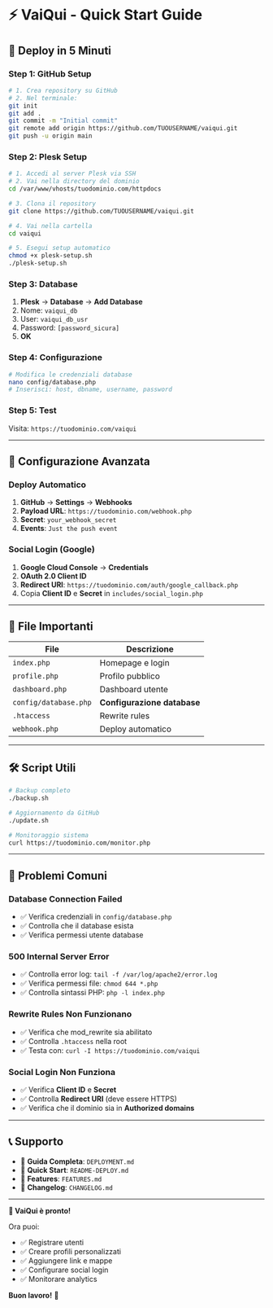 # ⚡ VaiQui - Quick Start Guide

## 🚀 Deploy in 5 Minuti

### **Step 1: GitHub Setup**
```bash
# 1. Crea repository su GitHub
# 2. Nel terminale:
git init
git add .
git commit -m "Initial commit"
git remote add origin https://github.com/TUOUSERNAME/vaiqui.git
git push -u origin main
```

### **Step 2: Plesk Setup**
```bash
# 1. Accedi al server Plesk via SSH
# 2. Vai nella directory del dominio
cd /var/www/vhosts/tuodominio.com/httpdocs

# 3. Clona il repository
git clone https://github.com/TUOUSERNAME/vaiqui.git

# 4. Vai nella cartella
cd vaiqui

# 5. Esegui setup automatico
chmod +x plesk-setup.sh
./plesk-setup.sh
```

### **Step 3: Database**
1. **Plesk** → **Database** → **Add Database**
2. Nome: `vaiqui_db`
3. User: `vaiqui_db_usr` 
4. Password: `[password_sicura]`
5. **OK**

### **Step 4: Configurazione**
```bash
# Modifica le credenziali database
nano config/database.php
# Inserisci: host, dbname, username, password
```

### **Step 5: Test**
Visita: `https://tuodominio.com/vaiqui`

---

## 🔧 Configurazione Avanzata

### **Deploy Automatico**
1. **GitHub** → **Settings** → **Webhooks**
2. **Payload URL**: `https://tuodominio.com/webhook.php`
3. **Secret**: `your_webhook_secret`
4. **Events**: `Just the push event`

### **Social Login (Google)**
1. **Google Cloud Console** → **Credentials**
2. **OAuth 2.0 Client ID**
3. **Redirect URI**: `https://tuodominio.com/auth/google_callback.php`
4. Copia **Client ID** e **Secret** in `includes/social_login.php`

---

## 📁 File Importanti

| File | Descrizione |
|------|-------------|
| `index.php` | Homepage e login |
| `profile.php` | Profilo pubblico |
| `dashboard.php` | Dashboard utente |
| `config/database.php` | **Configurazione database** |
| `.htaccess` | Rewrite rules |
| `webhook.php` | Deploy automatico |

---

## 🛠️ Script Utili

```bash
# Backup completo
./backup.sh

# Aggiornamento da GitHub  
./update.sh

# Monitoraggio sistema
curl https://tuodominio.com/monitor.php
```

---

## 🚨 Problemi Comuni

### **Database Connection Failed**
- ✅ Verifica credenziali in `config/database.php`
- ✅ Controlla che il database esista
- ✅ Verifica permessi utente database

### **500 Internal Server Error**
- ✅ Controlla error log: `tail -f /var/log/apache2/error.log`
- ✅ Verifica permessi file: `chmod 644 *.php`
- ✅ Controlla sintassi PHP: `php -l index.php`

### **Rewrite Rules Non Funzionano**
- ✅ Verifica che mod_rewrite sia abilitato
- ✅ Controlla `.htaccess` nella root
- ✅ Testa con: `curl -I https://tuodominio.com/vaiqui`

### **Social Login Non Funziona**
- ✅ Verifica **Client ID** e **Secret**
- ✅ Controlla **Redirect URI** (deve essere HTTPS)
- ✅ Verifica che il dominio sia in **Authorized domains**

---

## 📞 Supporto

- 📖 **Guida Completa**: `DEPLOYMENT.md`
- 🚀 **Quick Start**: `README-DEPLOY.md`
- 🎯 **Features**: `FEATURES.md`
- 📝 **Changelog**: `CHANGELOG.md`

---

**🎉 VaiQui è pronto!**

Ora puoi:
- ✅ Registrare utenti
- ✅ Creare profili personalizzati
- ✅ Aggiungere link e mappe
- ✅ Configurare social login
- ✅ Monitorare analytics

**Buon lavoro!** 🚀
